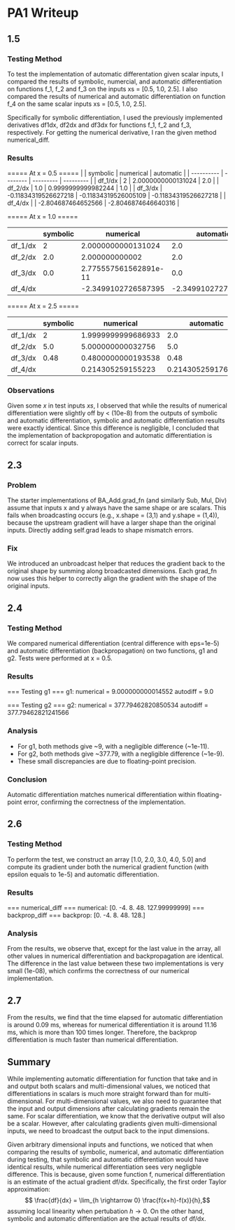 # PA1 Writeup

## 1.5

### Testing Method
To test the implementation of automatic differentation given scalar inputs, I compared the results of symbolic, numercial, and automatic differentiation on functions f_1, f_2 and f_3 on the inputs xs = [0.5, 1.0, 2.5]. I also compared the results of numerical and automatic differentiation on function f_4 on the same scalar inputs xs = [0.5, 1.0, 2.5]. 

Specifically for symbolic differentiation, I used the previously implemented derivatives df1dx, df2dx and df3dx for functions f_1, f_2 and f_3, respectively. For getting the numerical derivative, I ran the given method numerical_diff.

### Results

===== At x = 0.5 =====
|            | symbolic | numerical | automatic |
| ---------- | -------- | --------- | --------- | 
| df_1/dx | 2 | 2.0000000000131024 | 2.0 |
| df_2/dx | 1.0 | 0.9999999999982244 | 1.0 |
| df_3/dx |  -0.11834319526627218 | -0.11834319526005109 | -0.11834319526627218 |
| df_4/dx |  | -2.804687464652566 | -2.8046874646640316 |

===== At x = 1.0 =====

|            | symbolic | numerical | automatic |
| ---------- | -------- | --------- | --------- | 
| df_1/dx | 2 | 2.0000000000131024 | 2.0 |
| df_2/dx | 2.0 | 2.000000000002 | 2.0 |
| df_3/dx | 0.0  | 2.775557561562891e-11 | 0.0 |
| df_4/dx |  | -2.3499102726587395 | -2.3499102727038075

===== At x = 2.5 =====

|            | symbolic | numerical | automatic |
| ---------- | -------- | --------- | --------- | 
| df_1/dx | 2 | 1.9999999999686933 | 2.0 |
| df_2/dx | 5.0 | 5.000000000032756  | 5.0 |
| df_3/dx | 0.48 | 0.4800000000193538 | 0.48
| df_4/dx|  | 0.214305259155223 | 0.2143052591764773

### Observations
Given some $x$ in test inputs $xs$, I observed that while the results of numerical differentiation were slightly off by < (10e-8) from the outputs of symbolic and automatic differentiation, symbolic and automatic differentiation results were exactly identical. Since this difference is negligible, I concluded that the implementation of backpropogation and automatic differentiation is correct for scalar inputs.


## 2.3

### Problem

The starter implementations of BA_Add.grad_fn (and similarly Sub, Mul, Div) assume that inputs x and y always have the same shape or are scalars. This fails when broadcasting occurs (e.g., x.shape = (3,1) and y.shape = (1,4)), because the upstream gradient will have a larger shape than the original inputs. Directly adding self.grad leads to shape mismatch errors.

### Fix

We introduced an unbroadcast helper that reduces the gradient back to the original shape by summing along broadcasted dimensions. Each grad_fn now uses this helper to correctly align the gradient with the shape of the original inputs.

## 2.4

### Testing Method

We compared numerical differentiation (central difference with eps=1e-5) and automatic differentiation (backpropagation) on two functions, g1 and g2. Tests were performed at x = 0.5.

### Results

=== Testing g1 ===
g1: numerical = 9.000000000014552  autodiff = 9.0

=== Testing g2 ===
g2: numerical = 377.79462820850534  autodiff = 377.79462821241566

### Analysis

- For g1, both methods give ~9, with a negligible difference (~1e-11).
- For g2, both methods give ~377.79, with a negligible difference (~1e-9).
- These small discrepancies are due to floating-point precision.

### Conclusion

Automatic differentiation matches numerical differentiation within floating-point error, confirming the correctness of the implementation.

## 2.6

### Testing Method

To perform the test, we construct an array [1.0, 2.0, 3.0, 4.0, 5.0] and compute its gradient under both the numerical gradient function (with epsilon equals to 1e-5) and automatic differentiation.

### Results

=== numerical_diff ===
numerical: [0. -4. 8. 48. 127.99999999]
=== backprop_diff ===
backprop: [0. -4. 8. 48. 128.]

### Analysis

From the results, we observe that, except for the last value in the array, all other values in numerical differentiation and backpropagation are identical. The difference in the last value between these two implementations is very small (1e-08), which confirms the correctness of our numerical implementation.

## 2.7
From the results, we find that the time elapsed for automatic differentiation is around 0.09 ms, whereas for numerical differentiation it is around 11.16 ms, which is more than 100 times longer. Therefore, the backprop differentiation is much faster than numerical differentiation.

## Summary
While implementing automatic differentiation for function that take and in and output both scalars and multi-dimensional values, we noticed that differentiations in scalars is much more straight forward than for multi-dimensional.
For multi-dimensional values, we also need to guarantee that the input and output dimensions after calculating gradients remain the same. For scalar differentiation, we know that the derivative output will also be a scalar. However, after calculating gradients given multi-dimensional inputs, we need to broadcast the output back to the input dimensions.

Given arbitrary dimensional inputs and functions, we noticed that when comparing the results of symbolic, numerical, and automatic differentiation during testing, that symbolic and automatic differentiation would have identical results, while numerical differentiation sees very negligble difference. This is because, given some function f, numerical differentiation is an estimate of the actual gradient df/dx. Specifically, the first order Taylor approximation: $$ \frac{df}{dx} = \lim_{h \rightarrow 0} \frac{f(x+h)-f(x)}{h},$$ assuming local linearity when pertubation $h \rightarrow 0$. On the other hand, symbolic and automatic differentiation are the actual results of df/dx.
